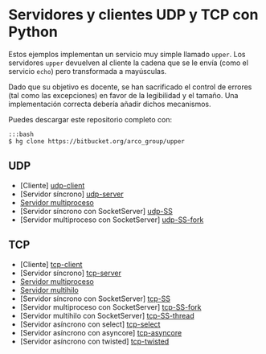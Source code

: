 <!-- -*- coding:utf-8 mode:md -*- -->


Servidores y clientes UDP y TCP con Python
==========================================

Estos ejemplos implementan un servicio muy simple llamado ``upper``. Los servidores
``upper`` devuelven al cliente la cadena que se le envía (como el servicio ``echo``) pero
transformada a mayúsculas.

Dado que su objetivo es docente, se han sacrificado el control de errores (tal como las
excepciones) en favor de la legibilidad y el tamaño. Una implementación correcta debería
añadir dichos mecanismos.

Puedes descargar este repositorio completo con:

    :::bash
    $ hg clone https://bitbucket.org/arco_group/upper


UDP
---

- [Cliente] [udp-client]
- [Servidor síncrono] [udp-server]
- [Servidor multiproceso][udp-fork]
- [Servidor síncrono con SocketServer] [udp-SS]
- [Servidor multiproceso con SocketServer] [udp-SS-fork]


[udp-client]:    https://bitbucket.org/arco_group/upper/raw/tip/UDP_client.py
[udp-server]:    https://bitbucket.org/arco_group/upper/raw/tip/UDP_server.py
[udp-fork]:      https://bitbucket.org/arco_group/upper/raw/tip/UDP_fork_server.py
[udp-SS]:        https://bitbucket.org/arco_group/upper/raw/tip/UDP_SS_server.py
[udp-SS-fork]:   https://bitbucket.org/arco_group/upper/raw/tip/UDP_SS_fork_server.py


TCP
---

- [Cliente] [tcp-client]
- [Servidor síncrono] [tcp-server]
- [Servidor multiproceso][tcp-fork]
- [Servidor multihilo][tcp-thread]
- [Servidor síncrono con SocketServer] [tcp-SS]
- [Servidor multiproceso con SocketServer] [tcp-SS-fork]
- [Servidor multihilo con SocketServer] [tcp-SS-thread]
- [Servidor asíncrono con select] [tcp-select]
- [Servidor asíncrono con asyncore] [tcp-asyncore]
- [Servidor asíncrono con twisted] [tcp-twisted]


[tcp-client]:    https://bitbucket.org/arco_group/upper/raw/tip/TCP_client.py
[tcp-server]:    https://bitbucket.org/arco_group/upper/raw/tip/TCP_server.py
[tcp-fork]:      https://bitbucket.org/arco_group/upper/raw/tip/TCP_fork_server.py
[tcp-thread]:    https://bitbucket.org/arco_group/upper/raw/tip/TCP_thread_server.py
[tcp-SS]:        https://bitbucket.org/arco_group/upper/raw/tip/TCP_SS_server.py
[tcp-SS-fork]:   https://bitbucket.org/arco_group/upper/raw/tip/TCP_SS_fork_server.py
[tcp-SS-thread]: https://bitbucket.org/arco_group/upper/raw/tip/TCP_SS_thread_server.py
[tcp-select]:    https://bitbucket.org/arco_group/upper/raw/tip/TCP_select_server.py
[tcp-asyncore]:  https://bitbucket.org/arco_group/upper/raw/tip/TCP_asyncore_server.py
[tcp-twisted]:   https://bitbucket.org/arco_group/upper/raw/tip/TCP_twisted_server.py
